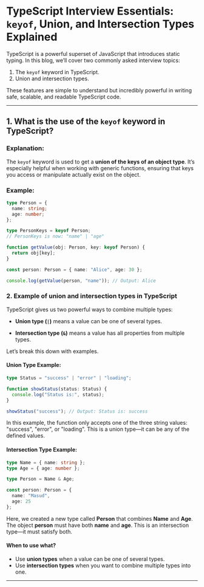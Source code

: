 # TypeScript Interview Essentials: `keyof`, Union, and Intersection Types Explained

TypeScript is a powerful superset of JavaScript that introduces static typing. In this blog, we’ll cover two commonly asked interview topics:
1. The `keyof` keyword in TypeScript.
2. Union and intersection types.

These features are simple to understand but incredibly powerful in writing safe, scalable, and readable TypeScript code.

---

##  1. What is the use of the `keyof` keyword in TypeScript?

###  Explanation:

The `keyof` keyword is used to get a **union of the keys of an object type**. It’s especially helpful when working with generic functions, ensuring that keys you access or manipulate actually exist on the object.

###  Example:

```ts
type Person = {
  name: string;
  age: number;
};

type PersonKeys = keyof Person;
// PersonKeys is now: "name" | "age"

function getValue(obj: Person, key: keyof Person) {
  return obj[key];
}

const person: Person = { name: "Alice", age: 30 };

console.log(getValue(person, "name")); // Output: Alice
```

### 2. Example of **union** and **intersection** types in TypeScript

TypeScript gives us two powerful ways to combine multiple types:

- **Union type (`|`)** means a value can be one of several types.

- **Intersection type (`&`)** means a value has all properties from multiple types.

Let’s break this down with examples.

#### Union Type Example:
```ts
type Status = "success" | "error" | "loading";

function showStatus(status: Status) {
  console.log("Status is:", status);
}

showStatus("success"); // Output: Status is: success
```

In this example, the function only accepts one of the three string values: "success", "error", or "loading". This is a union type—it can be any of the defined values.

#### Intersection Type Example:
```ts
type Name = { name: string };
type Age = { age: number };

type Person = Name & Age;

const person: Person = {
  name: "Masud",
  age: 25
};
```

Here, we created a new type called **Person** that combines **Name** and **Age**. The object **person** must have both **name** and **age**. This is an intersection type—it must satisfy both.

#### When to use what?
- Use **union types** when a value can be one of several types.
- Use **intersection types** when you want to combine multiple types into one.

---




